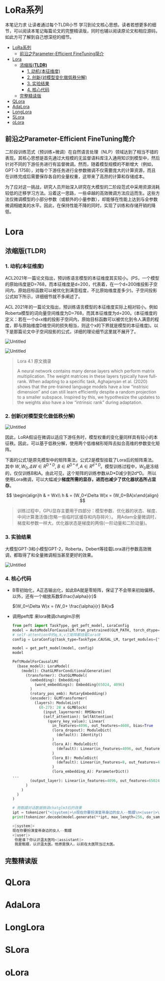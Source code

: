 # LoRa系列

本笔记力求 让读者通过每个TLDR小节 学习到论文核心思想。读者若想更多的细节，可以阅读本笔记每篇论文的完整精读版，同时也辅以阅读原论文和相应源码，如此方可了解到自己想深挖的细节。

- [LoRa系列](#lora系列)
  - [前沿之Parameter-Efficient FineTuning简介](#前沿之parameter-efficient-finetuning简介)
- [Lora](#lora)
  - [浓缩版(**TLDR)**](#浓缩版tldr)
    - [1. 动机(本征维度)](#1-动机本征维度)
    - [2. 创新(对模型变化做低秩分解)](#2-创新对模型变化做低秩分解)
    - [3. 实验结果](#3-实验结果)
    - [4. 核心代码](#4-核心代码)
  - [完整精读版](#完整精读版)
- [QLora](#qlora)
- [AdaLora](#adalora)
- [LongLora](#longlora)
- [SLora](#slora)
- [oLora](#olora)


## 前沿之Parameter-Efficient FineTuning简介

二阶段训练范式（预训练+微调）在自然语言处理（NLP）领域达到了相当不错的表现。其核心思想是首先通过大规模的无监督语料库注入通用知识到模型中，然后针对不同的下游任务进行有监督微调。然而，随着模型规模的不断增大（例如，GPT-3 175B），对每个下游任务进行全参数微调不仅需要庞大的计算资源，而且在训练完成后需要保存各自的全量权重，这带来了高昂的计算和存储成本。

为了应对这一挑战，研究人员开始深入研究在大模型的二阶段范式中采用资源消耗较低的迁移学习方法。沿着这一思路，一些卓越的高效微调方法应运而生。这些方法仅微调模型的小部分参数（或额外的小量参数），却能够在性能上达到与全参数微调相媲美的水平。因此，在保持性能不降的同时，实现了训练和存储开销的降低。

# Lora

## 浓缩版(**TLDR)**

### 1. 动机(本征维度)

ACL2021年一篇论文指出，预训练语言模型的本征维度其实较小。(PS，一个模型的原始纬度是D=768，而本征维度是d=200，代表着，在一个d=200维投影子空间内，原始目标函数可以被优化到满意程度，不比原始维度差多少)。子空间投影公式如下所示，详细细节就不多阐述了。

ACL 2021年的一篇论文指出，预训练语言模型的本征维度实际上相对较小。例如Roberta模型的词向量空间维度为D=768，而其本征维度为d=200。(本征维度的定义：若在一个d=x维的投影子空间内，原始目标函数可以被优化到令人满意的程度，即与原始维度D维空间的损失相当，则这个x的下界就是模型的本征维度)。以下是那篇论文中子空间投影的公式，详细的理论细节这里就不展开了。

![Untitled](image/Untitled.png)

![Untitled](image/Untitled%201.png)

> Lora 4.1 原文摘录
> 
> 
> A neural network contains many dense layers which perform matrix multiplication. The weight matrices in these layers typically have full-rank. When adapting to a specific task, Aghajanyan et al. (2020) shows that the pre-trained language models have a low “instrisic dimension” and can still learn efficiently despite a random projection to a smaller subspace. Inspired by this, we hypothesize the updates to the weights also have a low “intrinsic rank” during adaptation.
> 

### 2. 创新(对模型变化做低秩分解)

![Untitled](image/Untitled%202.png)

因此，LoRA假设在微调以适应下游任务时，模型权重的变化量同样具有较小的本征秩。因此，可以基于低秩分解，使用两个低维梯形矩阵去拟合高维的参数变化矩阵。

下面的公式1是原先模型中的矩阵乘法，公式2是模型挂载了Lora后的矩阵乘法。其中 $W,W_0,\Delta W\in R^{D*D},\ B\in R^{D*d}, A\in R^{d*D}$。模型训练过程中，$W_0$是冻结的，仅仅训练B和A。由此可见，这个矩阵的训练参数从D\*D减少到2d\*D。
所以使用Lora微调，可以大幅减少**梯度所需的显存，进而也减少了优化器状态所占显存**。

$$
\begin{align}h & = Wx\\ h & = (W_0+\Delta W)x = (W_0+BA)x\end{align}
$$

> 训练过程中，GPU显存主要用于四部分：模型参数、优化器的状态、梯度、中间计算激活值(忽略一些临时区缓存和内存碎片）。
用Adam全量微调时，梯度和参数一样大，优化器状态是梯度的两倍(一阶动量和二阶动量)。
> 

### 3. 实验结果

大模型GPT-3和小模型GPT-2，Roberta，Debert等挂载Lora进行参数高效微调，都取得了和全量微调相当甚至更好的效果。

![Untitled](image/Untitled%203.png)

### 4. 核心代码

- B零初始化，A正态输出化，如此BA就是零矩阵，保证了不会带来初始偏移。
  以外，还有一个缩放系数$\frac{\alpha}{r}$
  
    $(W_0+\Delta W)x = (W_0+ \frac{\alpha}{r} BA)x$
  
- 调用peft库 来lora微调chatglm示例
  
    ```python
    from peft import TaskType, get_peft_model, LoraConfig
    model = AutoModelForCausalLM.from_pretrained(GLM_PATH, torch_dtype=torch.half, trust_remote_code=True, low_cpu_mem_usage=True)
    # self-attention中的q,k,v三矩阵都挂载lora块
    config = LoraConfig(task_type=TaskType.CAUSAL_LM, target_modules={"query_key_value"}, r=8, lora_alpha=32)  
  
    model = get_peft_model(model, config)
    model
    ```
    
    ```python
    PeftModelForCausalLM(
      (base_model): LoraModel(
        (model): ChatGLMForConditionalGeneration(
          (transformer): ChatGLMModel(
            (embedding): Embedding(
              (word_embeddings): Embedding(65024, 4096)
            )
            (rotary_pos_emb): RotaryEmbedding()
            (encoder): GLMTransformer(
              (layers): ModuleList(
                (0-27): 28 x GLMBlock(
                  (input_layernorm): RMSNorm()
                  (self_attention): SelfAttention(
                    (query_key_value): Linear(
                      in_features=4096, out_features=4608, bias=True
                      (lora_dropout): ModuleDict(
                        (default): Identity()
                      )
                      (lora_A): ModuleDict(
                        (default): Linear(in_features=4096, out_features=8, bias=False)
                      )
                      (lora_B): ModuleDict(
                        (default): Linear(in_features=8, out_features=4608, bias=False)
                      )
                      (lora_embedding_A): ParameterDict()
    ...
            (output_layer): Linear(in_features=4096, out_features=65024, bias=False)
          )
        )
      )
    )
    ```
    
    ```python
    # 用甄嬛对话数据微调chatglm3后的效果
    ipt = tokenizer("<|system|>\n现在你要扮演皇帝身边的女人--甄嬛\n<|user|>\n {}\n{}".format("你是谁？你认识温太医吗", "").strip() + "<|assistant|>\n", return_tensors="pt").to(model.device)
    print(tokenizer.decode(model.generate(**ipt, max_length=256, do_sample=True)[0], skip_special_tokens=True).strip('[gMASK]sop '))
    ```
    
    ```python
    <|system|>
    现在你要扮演皇帝身边的女人--甄嬛
    <|user|>
     你是谁？你认识温太医吗<|assistant|>
     我是甄嬛，认识温太医。他原是旗人，以前在太医院当过太医。
    ```
    

## 完整精读版

# QLora

# AdaLora

# LongLora

# SLora

# oLora